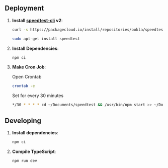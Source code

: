 ## Deployment

1. **Install [speedtest-cli](https://www.speedtest.net/apps/cli) v2**:

   ```bash
   curl -s https://packagecloud.io/install/repositories/ookla/speedtest-cli/script.deb.sh | sudo bash
   ```

   ```bash
   sudo apt-get install speedtest
   ```

2. **Install Dependencies**:

   ```bash
   npm ci
   ```

3. **Make Cron Job**:

   Open Crontab

   ```bash
   crontab -e
   ```

   Set for every 30 minutes

   ```bash
   */30 * * * * cd ~/Documents/speedtest && /usr/bin/npm start >> ~/Documents/speedtest/cron.log 2>&1
   ```

## Developing

1. **Install dependencies**:

   ```bash
   npm ci
   ```

2. **Compile TypeScript**:
   ```bash
   npm run dev
   ```
